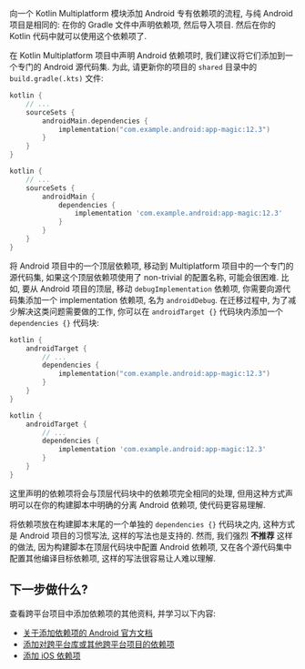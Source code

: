 [//]: # (title: 添加 Android 依赖项)

向一个 Kotlin Multiplatform 模块添加 Android 专有依赖项的流程, 与纯 Android 项目是相同的:
在你的 Gradle 文件中声明依赖项, 然后导入项目.
然后在你的 Kotlin 代码中就可以使用这个依赖项了.

在 Kotlin Multiplatform 项目中声明 Android 依赖项时, 我们建议将它们添加到一个专门的 Android 源代码集.
为此, 请更新你的项目的 `shared` 目录中的 `build.gradle(.kts)` 文件:

<tabs group="build-script">
<tab title="Kotlin" group-key="kotlin">

```kotlin
kotlin {
    // ...
    sourceSets {
        androidMain.dependencies {
            implementation("com.example.android:app-magic:12.3")
        }
    }
}
```

</tab>
<tab title="Groovy" group-key="groovy">

```groovy
kotlin {
    // ...
    sourceSets {
        androidMain {
            dependencies {
                implementation 'com.example.android:app-magic:12.3'
            }
        }
    }
}
```

</tab>
</tabs>

将 Android 项目中的一个顶层依赖项, 移动到 Multiplatform 项目中的一个专门的源代码集,
如果这个顶层依赖项使用了 non-trivial 的配置名称, 可能会很困难.
比如, 要从 Android 项目的顶层, 移动 `debugImplementation` 依赖项, 你需要向源代码集添加一个 implementation 依赖项, 名为 `androidDebug`.
在迁移过程中, 为了减少解决这类问题需要做的工作, 你可以在 `androidTarget {}` 代码块内添加一个 `dependencies {}` 代码块:

<tabs group="build-script">
<tab title="Kotlin" group-key="kotlin">

```kotlin
kotlin {
    androidTarget {
        // ...
        dependencies {
            implementation("com.example.android:app-magic:12.3")
        }
    }
}
```

</tab>
<tab title="Groovy" group-key="groovy">

```groovy
kotlin {
    androidTarget {
        // ...
        dependencies {
            implementation 'com.example.android:app-magic:12.3'
        }
    }
}
```

</tab>
</tabs>

这里声明的依赖项将会与顶层代码块中的依赖项完全相同的处理, 但用这种方式声明可以在你的构建脚本中明确的分离 Android 依赖项, 使代码更容易理解.

将依赖项放在构建脚本末尾的一个单独的 `dependencies {}` 代码块之内, 这种方式是 Android 项目的习惯写法, 这样的写法也是支持的.
然而, 我们强烈 **不推荐** 这样的做法, 因为构建脚本在顶层代码块中配置 Android 依赖项, 又在各个源代码集中配置其他编译目标依赖项,
这样的写法很容易让人难以理解.

## 下一步做什么?

查看跨平台项目中添加依赖项的其他资料, 并学习以下内容:

* [关于添加依赖项的 Android 官方文档](https://developer.android.com/studio/build/dependencies)
* [添加对跨平台库或其他跨平台项目的依赖项](multiplatform-add-dependencies.md)
* [添加 iOS 依赖项](multiplatform-ios-dependencies.md)
